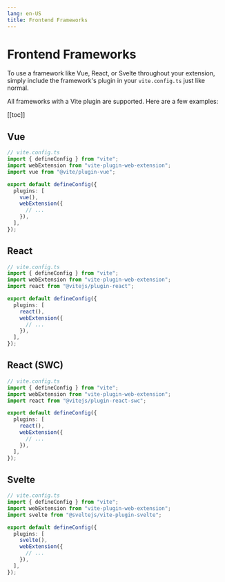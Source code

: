 ```yaml
---
lang: en-US
title: Frontend Frameworks
---
```


# Frontend Frameworks

To use a framework like Vue, React, or Svelte throughout your extension, simply include the framework's plugin in your `vite.config.ts` just like normal.

All frameworks with a Vite plugin are supported. Here are a few examples:

[[toc]]

## Vue

```ts
// vite.config.ts
import { defineConfig } from "vite";
import webExtension from "vite-plugin-web-extension";
import vue from "@vite/plugin-vue";

export default defineConfig({
  plugins: [
    vue(),
    webExtension({
      // ...
    }),
  ],
});
```

## React

```ts
// vite.config.ts
import { defineConfig } from "vite";
import webExtension from "vite-plugin-web-extension";
import react from "@vitejs/plugin-react";

export default defineConfig({
  plugins: [
    react(),
    webExtension({
      // ...
    }),
  ],
});
```

## React (SWC)

```ts
// vite.config.ts
import { defineConfig } from "vite";
import webExtension from "vite-plugin-web-extension";
import react from "@vitejs/plugin-react-swc";

export default defineConfig({
  plugins: [
    react(),
    webExtension({
      // ...
    }),
  ],
});
```

## Svelte

```ts
// vite.config.ts
import { defineConfig } from "vite";
import webExtension from "vite-plugin-web-extension";
import svelte from "@sveltejs/vite-plugin-svelte";

export default defineConfig({
  plugins: [
    svelte(),
    webExtension({
      // ...
    }),
  ],
});
```
